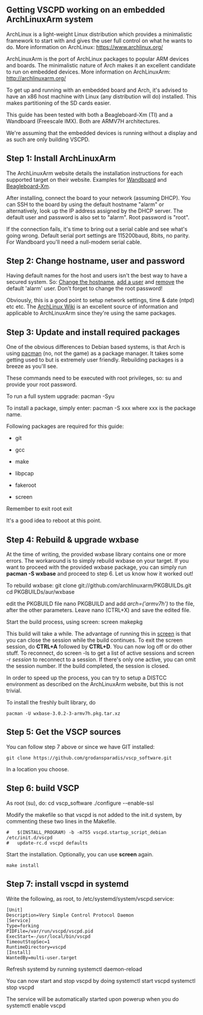 ## Getting VSCPD working on an embedded ArchLinuxArm system

ArchLinux is a light-weight Linux distribution which provides a minimalistic framework to start with and gives the user full control on what he wants to do.
More information on ArchLinux: https://www.archlinux.org/

ArchLinuxArm is the port of ArchLinux packages to popular ARM devices and boards. The minimalistic nature of Arch makes it an excellent candidate to run on embedded devices.
More information on ArchLinuxArm: http://archlinuxarm.org/

To get up and running with an embedded board and Arch, it's advised to have an x86 host machine with Linux (any distribution will do) installed. This makes partitioning of the SD cards easier.

This guide has been tested with both a Beagleboard-Xm (TI) and a Wandboard (Freescale IMX). Both are ARMV7H architectures.

We're assuming that the embedded devices is running without a display and as such are only building VSCPD.

## Step 1: Install ArchLinuxArm

The ArchLinuxArm website details the installation instructions for each supported target on their website. Examples for [Wandboard](http://archlinuxarm.org/platforms/armv7/freescale/wandboard) and [Beagleboard-Xm](http://archlinuxarm.org/platforms/armv7/ti/beagleboard-xm).

After installing, connect the board to your network (assuming DHCP). You can SSH to the board by using the default hostname "alarm" or alternatively, look up the IP address assigned by the DHCP server. The default user and password is also set to "alarm". Root password is "root".

If the connection fails, it's time to bring out a serial cable and see what's going wrong. Default serial port settings are 115200baud, 8bits, no parity. For Wandboard you'll need a null-modem serial cable.
    
## Step 2: Change hostname, user and password

Having default names for the host and users isn't the best way to have a secured system. So: [Change the hostname](https///wiki.archlinux.org/index.php/Network_configuration#Set_the_hostname), 
[add a user](https///wiki.archlinux.org/index.php/users_and_groups#Example_adding_a_user) and [remove](https///wiki.archlinux.org/index.php/users_and_groups#Other_examples_of_user_management) the default 'alarm' user. Don't forget to change the root password!

Obviously, this is a good point to setup network settings, time & date (ntpd) etc etc. The [ArchLinux Wiki](https///wiki.archlinux.org/) is an excellent source of information and applicable to ArchLinuxArm since they're using the same packages.
    
## Step 3: Update and install required packages

    
One of the obvious differences to Debian based systems, is that Arch is using [pacman](https///wiki.archlinux.org/index.php/Pacman) (no, not the game) as a package manager. It takes some getting used to but is extremely user friendly. Rebuilding packages is a breeze as you'll see.

These commands need to be executed with root privileges, so:
    su
and provide your root password.

To run a full system upgrade:
    pacman -Syu

To install a package, simply enter:
    pacman -S xxx
where xxx is the package name.

Following packages are required for this guide:

*  git

*  gcc

*  make

*  libpcap

*  fakeroot

*  screen  
    
Remember to exit root
    exit
    
It's a good idea to reboot at this point.

##  Step 4: Rebuild & upgrade wxbase

At the time of writing, the provided wxbase library contains one or more errors.
The workaround is to simply rebuild wxbase on your target.
If you want to proceed with the provided wxbase package, you can simply run **pacman -S wxbase** and proceed to step 6. Let us know how it worked out!

To rebuild wxbase:
    git clone git://github.com/archlinuxarm/PKGBUILDs.git
    cd PKGBUILDs/aur/wxbase
    
edit the PKGBUILD file 
    nano PKGBUILD
and add *arch=('armv7h')* to the file, after the other parameters.
Leave nano (CTRL+X) and save the edited file.

Start the build process, using screen:
    screen makepkg

This build will take a while. The advantage of running this in [screen](https///wiki.archlinux.org/index.php/GNU_Screen) is that you can close the session while the build continues. To exit the screen session, do **CTRL+A** followed by **CTRL+D**. You can now log off or do other stuff. To reconnect, do
    screen -ls
to get a list of active sessions and
    screen -r *session*
to reconnect to a session. If there's only one active, you can omit the session number. If the build completed, the session is closed.

In order to speed up the process, you can try to setup a DISTCC environment as described on the ArchLinuxArm website, but this is not trivial.

To install the freshly built library, do

    pacman -U wxbase-3.0.2-3-armv7h.pkg.tar.xz

##  Step 5: Get the VSCP sources

    
You can follow step 7 above or since we have GIT installed:

    git clone https://github.com/grodansparadis/vscp_software.git
In a location you choose.

## Step 6: build VSCP

As root (su), do:
    cd vscp_software
    ./configure --enable-ssl
    
Modify the makefile so that vscpd is not added to the init.d system, by commenting these two lines in the Makefile.
    
    #	$(INSTALL_PROGRAM) -b -m755 vscpd.startup_script_debian /etc/init.d/vscpd
    #	update-rc.d vscpd defaults
    
Start the installation. Optionally, you can use **screen** again.

    make install

## Step 7: install vscpd in systemd

Write the following, as root, to /etc/systemd/system/vscpd.service:

    [Unit]
    Description=Very Simple Control Protocol Daemon
    [Service] 
    Type=forking 
    PIDFile=/var/run/vscpd/vscpd.pid 
    ExecStart=-/usr/local/bin/vscpd
    TimeoutStopSec=1
    RuntimeDirectory=vscpd
    [Install]
    WantedBy=multi-user.target

Refresh systemd by running
    systemctl daemon-reload
    
You can now start and stop vscpd by doing
    systemctl start vscpd
    systemctl stop vscpd
    
The service will be automatically started upon powerup when you do
    systemctl enable vscpd
    
